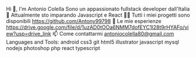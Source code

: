 Hi 👋, I'm Antonio Colella
Sono un appassionato fullstack developer dall'Italia
🌱 Attualmente sto imparando Javascript e React
👨‍💻 Tutti i miei progetti sono disponibili https://github.com/Antony99798
📄 Le mie esperienze https://drive.google.com/file/d/1uzAD0tOOa6NMM7dofEYC1I28t9rHYAFo/view?usp=drive_link
📫 Come contattarmi antoniocolella80@gmail.com
Languages and Tools:
android
css3
git
html5
illustrator
javascript
mysql
nodejs
photoshop
php
react
typescript
